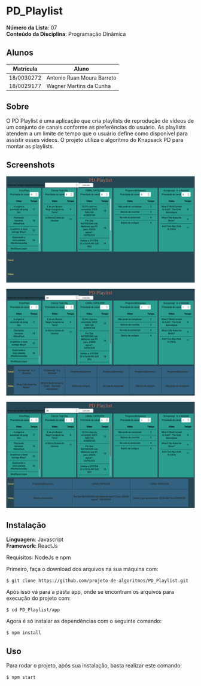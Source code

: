 # PD_Playlist

**Número da Lista**: 07<br>
**Conteúdo da Disciplina**: Programação Dinâmica<br>

## Alunos
|Matrícula | Aluno |
| -- | -- |
| 18/0030272 | Antonio Ruan Moura Barreto |
| 18/0029177 | Wagner Martins da Cunha |

## Sobre 
O PD Playlist é uma aplicação que cria playlists de reprodução de vídeos de um conjunto de canais conforme as preferências do usuário. As playlists atendem a um limite de tempo que o usuário define como disponível para assistir esses vídeos. O projeto utiliza o algoritmo do Knapsack PD para montar as playlists.

## Screenshots

![print 01](assets/print01.png)

![print 02](assets/print02.png)

![print 03](assets/print03.png)

## Instalação 
**Linguagem**: Javascript<br>
**Framework**: ReactJs<br>

Requisitos: NodeJs e npm

Primeiro, faça o download dos arquivos na sua máquina com:

```
$ git clone https://github.com/projeto-de-algoritmos/PD_Playlist.git
```

Após isso vá para a pasta app, onde se encontram os arquivos para execução do projeto com:

```
$ cd PD_Playlist/app
```

Agora é só instalar as dependências com o seguinte comando:

```
$ npm install
```

## Uso 

Para rodar o projeto, após sua instalação, basta realizar este comando:

```
$ npm start
```

<!-- ## Outros 
Quaisquer outras informações sobre seu projeto podem ser descritas abaixo. -->
